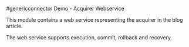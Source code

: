 #genericconnector Demo - Acquirer Webservice

This module contains a web service representing the acquirer in the blog article.

The web service supports execution, commit, rollback and recovery.
